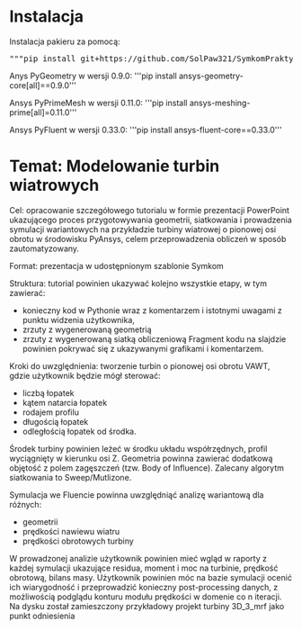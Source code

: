 # Instalacja
Instalacja pakieru za pomocą:
<pre>"""pip install git+https://github.com/SolPaw321/SymkomPraktyki2025.git"""</pre>

Anys PyGeometry w wersji 0.9.0:
'''pip install ansys-geometry-core[all]==0.9.0'''

Ansys PyPrimeMesh w wersji 0.11.0:
'''pip install ansys-meshing-prime[all]=0.11.0'''

Ansys PyFluent w wersji 0.33.0:
'''pip install ansys-fluent-core==0.33.0'''

# Temat: Modelowanie turbin wiatrowych

Cel: opracowanie szczegółowego tutorialu w formie prezentacji PowerPoint ukazującego proces przygotowywania geometrii, siatkowania i prowadzenia symulacji wariantowych na przykładzie turbiny wiatrowej o pionowej osi obrotu w środowisku PyAnsys, celem przeprowadzenia obliczeń w sposób zautomatyzowany.

Format: prezentacja w udostępnionym szablonie Symkom

Struktura: tutorial powinien ukazywać kolejno wszystkie etapy, w tym zawierać:
 - konieczny kod  w Pythonie wraz z komentarzem i istotnymi uwagami z punktu widzenia użytkownika, 
 - zrzuty z wygenerowaną geometrią
-  zrzuty z wygenerowaną siatką obliczeniową
Fragment kodu na slajdzie powinien pokrywać się z ukazywanymi grafikami i komentarzem.

Kroki do uwzględnienia: tworzenie turbin o pionowej osi obrotu VAWT, gdzie użytkownik będzie mógł sterować:
 - liczbą łopatek
 - kątem natarcia łopatek
 - rodajem profilu
 - długością łopatek
 - odległością łopatek od środka. 

Środek turbiny powinien leżeć w środku układu współrzędnych, profil wyciągnięty w kierunku osi Z. Geometria powinna zawierać dodatkową objętość z polem zagęszczeń (tzw. Body of Influence). Zalecany algorytm siatkowania to Sweep/Mutlizone. 

Symulacja we Fluencie powinna uwzględniąć analizę wariantową dla różnych:
 - geometrii
 - prędkości nawiewu wiatru
 - prędkości obrotowych turbiny

W prowadzonej analizie użytkownik powinien mieć wgląd w raporty z każdej symulacji ukazujące residua, moment i moc na turbinie, prędkość obrotową, bilans masy. Użytkownik powinien móc na bazie symulacji ocenić ich wiarygodność i przeprowadzić konieczny post-processing danych, z możliwością podglądu konturu modułu prędkości w domenie co n iteracji. Na dysku został zamieszczony przykładowy projekt turbiny 3D_3_mrf jako punkt odniesienia



